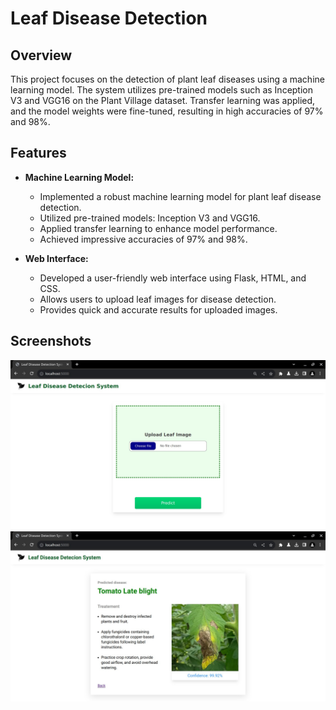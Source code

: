 # Leaf Disease Detection

## Overview

This project focuses on the detection of plant leaf diseases using a machine learning model. The system utilizes pre-trained models such as Inception V3 and VGG16 on the Plant Village dataset. Transfer learning was applied, and the model weights were fine-tuned, resulting in high accuracies of 97% and 98%.

## Features

- **Machine Learning Model:**

  - Implemented a robust machine learning model for plant leaf disease detection.
  - Utilized pre-trained models: Inception V3 and VGG16.
  - Applied transfer learning to enhance model performance.
  - Achieved impressive accuracies of 97% and 98%.

- **Web Interface:**
  - Developed a user-friendly web interface using Flask, HTML, and CSS.
  - Allows users to upload leaf images for disease detection.
  - Provides quick and accurate results for uploaded images.

## Screenshots

![home page](/screenshots/home.jpg)
![result page](/screenshots/result.jpg)
